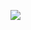 [![](http://img.youtube.com/vi/uIwqCpoC478/0.jpg)](http://www.youtube.com/watch?v=uIwqCpoC478 "Chapter 12 - Exercise 3 - Multi Pass Multi Texturing")

